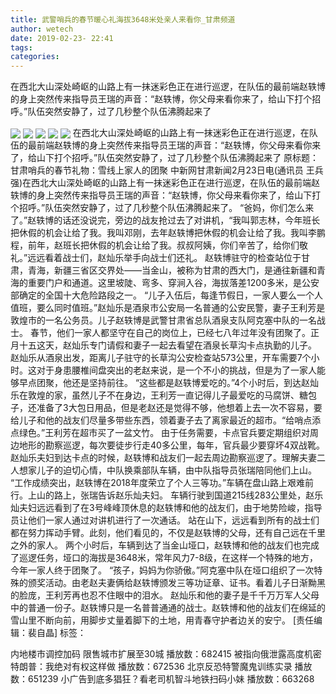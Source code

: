 ```yaml
---
title: 武警哨兵的春节暖心礼海拔3648米处亲人来看你_甘肃频道
author: wetech
date: 2019-02-23- 22:41
tags: 
categories: 
---
```

在西北大山深处崎岖的山路上有一抹迷彩色正在进行巡逻，在队伍的最前端赵轶博的身上突然传来指导员王瑞的声音：“赵轶博，你父母来看你来了，给山下打个招呼。”队伍突然安静了，过了几秒整个队伍沸腾起来了
<!-- more -->
                
<img align="center" border="0" src="http://p0.ifengimg.com/fck/2019_08/6a423791af53c57_w550_h323.jpg" />
                
<img align="center" border="0" src="http://p0.ifengimg.com/fck/2019_08/10655a78004e5e5_w550_h329.jpg" />
                
<img align="center" border="0" src="http://p0.ifengimg.com/fck/2019_08/7bae1286f3ce514_w550_h338.jpg" />
            
<img align="center" border="0" src="http://p0.ifengimg.com/fck/2019_08/96d09679b1d969a_w550_h368.jpg" />
<img align="center" border="0" src="http://p2.ifengimg.com/a/2016/0810/204c433878d5cf9size1_w16_h16.png" />
在西北大山深处崎岖的山路上有一抹迷彩色正在进行巡逻，在队伍的最前端赵轶博的身上突然传来指导员王瑞的声音：“赵轶博，你父母来看你来了，给山下打个招呼。”队伍突然安静了，过了几秒整个队伍沸腾起来了
原标题：甘肃哨兵的春节礼物：雪线上家人的团聚
中新网甘肃新闻2月23日电(通讯员 王兵强)在西北大山深处崎岖的山路上有一抹迷彩色正在进行巡逻，在队伍的最前端赵轶博的身上突然传来指导员王瑞的声音：“赵轶博，你父母来看你来了，给山下打个招呼。”队伍突然安静了，过了几秒整个队伍沸腾起来了。
“爸妈，你们怎么来了。”赵轶博的话还没说完，旁边的战友抢过去了对讲机，“我叫郭志林，今年班长把休假的机会让给了我。我叫邓刚，去年赵轶博把休假的机会让给了我。我叫李鹏程，前年，赵班长把休假的机会让给了我。叔叔阿姨，你们辛苦了，给你们敬礼。”远远看着战士们，赵灿乐举手向战士们还礼。
赵轶博驻守的检查站位于甘肃，青海，新疆三省区交界处——当金山，被称为甘肃的西大门，是通往新疆和青海的重要门户和通道。这里坡陡、弯多、穿涧入谷，海拔落差1200多米，是公安部确定的全国十大危险路段之一。
“儿子入伍后，每逢节假日，一家人要么一个人值班，要么同时值班。”赵灿乐是酒泉市公安局一名普通的公安民警，妻子王利芳是敦煌市的一名公务员。儿子赵轶博是武警甘肃省总队酒泉支队阿克塞中队的一名战士。
春节，他们一家人都坚守在自己的岗位上，已经七八年过年没有团聚了。正月十五这天，赵灿乐专门请假和妻子一起去看望在酒泉长草沟卡点执勤的儿子。
赵灿乐从酒泉出发，距离儿子驻守的长草沟公安检查站573公里，开车需要7个小时。这对于身患腰椎间盘突出的老赵来说，是一个不小的挑战，但是为了一家人能够早点团聚，他还是坚持前往。
“这些都是赵轶博爱吃的。”4个小时后，到达赵灿乐在敦煌的家，虽然儿子不在身边，王利芳一直记得儿子最爱吃的马腐饼、糖包子，还准备了3大包日用品，但是老赵还是觉得不够，他想着上去一次不容易，要给儿子和他的战友们尽量多带些东西，领着妻子去了离家最近的超市。“给哨点添点绿色。”王利芳在超市买了一盆文竹。
由于任务需要，卡点官兵要定期组织对周边地形的勘察巡逻，每次要徒步行走40多公里，每年，官兵最少要穿坏4双战靴。
赵灿乐夫妇到达卡点的时候，赵轶博和战友们一起去周边勘察巡逻了。理解夫妻二人想家儿子的迫切心情，中队换乘部队车辆，由中队指导员张瑞陪同他们上山。
“工作成绩突出，赵轶博在2018年度荣立了个人三等功。”车辆在盘山路上艰难前行。上山的路上，张瑞告诉赵乐灿夫妇。
车辆行驶到国道215线283公里处，赵乐灿夫妇远远看到了在3号峰峰顶休息的赵轶博和他的战友们，由于地势险峻，指导员让他们一家人通过对讲机进行了一次通话。
站在山下，远远看到所有的战士们都在努力挥动手臂。此刻，他们看见的，不仅是赵轶博的父母，还有自己远在千里之外的家人。
两个小时后，车辆到达了当金山垭口，赵轶博和他的战友们也完成了巡逻任务，垭口的海拔是3648米，常年风力7-8级，在这样一个特殊的地方，今年一家人终于团聚了。
“孩子，妈妈为你骄傲。”阿克塞中队在垭口组织了一次特殊的颁奖活动。由老赵夫妻俩给赵轶博颁发三等功证章、证书。看着儿子日渐黝黑的脸庞，王利芳再也忍不住眼中的泪水。
赵灿乐和他的妻子是千千万万军人父母中的普通一份子。赵轶博只是一名普普通通的战士。赵轶博和他的战友们在绵延的雪山里不断向前，用脚步丈量着脚下的土地，用青春守护者边关的安宁。
[责任编辑：裴自晶]
标签：
 
 
 
             
内地楼市调控加码 限售城市扩展至30城
播放数：682415
被指向俄泄露高度机密 特朗普：我绝对有权这样做
播放数：672536
北京反恐特警魔鬼训练实录
播放数：651239
小广告到底多猖狂？看老司机智斗地铁扫码小妹
播放数：663268

